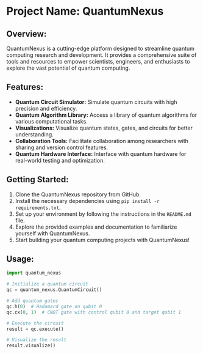 # Project Name: QuantumNexus

## Overview:
QuantumNexus is a cutting-edge platform designed to streamline quantum computing research and development. It provides a comprehensive suite of tools and resources to empower scientists, engineers, and enthusiasts to explore the vast potential of quantum computing.

## Features:
- **Quantum Circuit Simulator:** Simulate quantum circuits with high precision and efficiency.
- **Quantum Algorithm Library:** Access a library of quantum algorithms for various computational tasks.
- **Visualizations:** Visualize quantum states, gates, and circuits for better understanding.
- **Collaboration Tools:** Facilitate collaboration among researchers with sharing and version control features.
- **Quantum Hardware Interface:** Interface with quantum hardware for real-world testing and optimization.

## Getting Started:
1. Clone the QuantumNexus repository from GitHub.
2. Install the necessary dependencies using `pip install -r requirements.txt`.
3. Set up your environment by following the instructions in the `README.md` file.
4. Explore the provided examples and documentation to familiarize yourself with QuantumNexus.
5. Start building your quantum computing projects with QuantumNexus!

## Usage:
```python
import quantum_nexus

# Initialize a quantum circuit
qc = quantum_nexus.QuantumCircuit()

# Add quantum gates
qc.h(0)  # Hadamard gate on qubit 0
qc.cx(0, 1)  # CNOT gate with control qubit 0 and target qubit 1

# Execute the circuit
result = qc.execute()

# Visualize the result
result.visualize()
